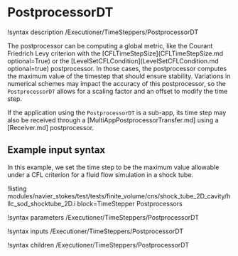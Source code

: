 # PostprocessorDT

!syntax description /Executioner/TimeSteppers/PostprocessorDT

The postprocessor can be computing a global metric, like the Courant Friedrich Levy criterion
with the [CFLTimeStepSize](CFLTimeStepSize.md optional=True) or the
[LevelSetCFLCondition](LevelSetCFLCondition.md optional=true) postprocessor. In those cases,
the postprocessor computes the maximum value of the timestep that should ensure stability.
Variations in numerical schemes may impact the accuracy of this postprocessor, so the
`PostprocessorDT` allows for a scaling factor and an offset to modify the time step.

If the application using the `PostprocessorDT` is a sub-app, its time step may also be
received through a [MultiAppPostprocessorTransfer.md] using a [Receiver.md] postprocessor.

## Example input syntax

In this example, we set the time step to be the maximum value allowable under a CFL criterion for
a fluid flow simulation in a shock tube.

!listing modules/navier_stokes/test/tests/finite_volume/cns/shock_tube_2D_cavity/hllc_sod_shocktube_2D.i block=TimeStepper Postprocessors

!syntax parameters /Executioner/TimeSteppers/PostprocessorDT

!syntax inputs /Executioner/TimeSteppers/PostprocessorDT

!syntax children /Executioner/TimeSteppers/PostprocessorDT

